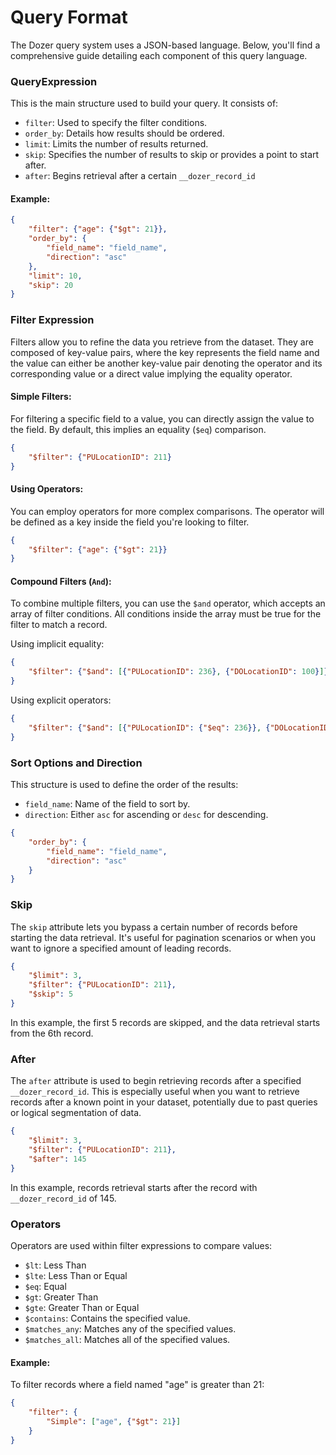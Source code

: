 # Query Format
The Dozer query system uses a JSON-based language. Below, you'll find a comprehensive guide detailing each component of this query language.

### QueryExpression

This is the main structure used to build your query. It consists of:

- `filter`: Used to specify the filter conditions.
- `order_by`: Details how results should be ordered.
- `limit`: Limits the number of results returned.
- `skip`: Specifies the number of results to skip or provides a point to start after.
- `after`: Begins retrieval after a certain `__dozer_record_id`

#### Example:

```json
{
    "filter": {"age": {"$gt": 21}},
    "order_by": {
        "field_name": "field_name",
        "direction": "asc"
    },
    "limit": 10,
    "skip": 20
}
```

### Filter Expression

Filters allow you to refine the data you retrieve from the dataset. They are composed of key-value pairs, where the key represents the field name and the value can either be another key-value pair denoting the operator and its corresponding value or a direct value implying the equality operator.

#### Simple Filters:
For filtering a specific field to a value, you can directly assign the value to the field. By default, this implies an equality (`$eq`) comparison.

```json
{
    "$filter": {"PULocationID": 211}
}
```

#### Using Operators:
You can employ operators for more complex comparisons. The operator will be defined as a key inside the field you're looking to filter.

```json
{
    "$filter": {"age": {"$gt": 21}}
}
```

#### Compound Filters (`And`):
To combine multiple filters, you can use the `$and` operator, which accepts an array of filter conditions. All conditions inside the array must be true for the filter to match a record.

Using implicit equality:
```json
{
    "$filter": {"$and": [{"PULocationID": 236}, {"DOLocationID": 100}]}
}
```

Using explicit operators:
```json
{
    "$filter": {"$and": [{"PULocationID": {"$eq": 236}}, {"DOLocationID": {"$eq": 100}}]}
}
```

### Sort Options and Direction

This structure is used to define the order of the results:

- `field_name`: Name of the field to sort by.
- `direction`: Either `asc` for ascending or `desc` for descending.

```json
{
    "order_by": {
        "field_name": "field_name",
        "direction": "asc"
    }
}
```

### Skip

The `skip` attribute lets you bypass a certain number of records before starting the data retrieval. It's useful for pagination scenarios or when you want to ignore a specified amount of leading records.

```json
{
    "$limit": 3, 
    "$filter": {"PULocationID": 211}, 
    "$skip": 5
}
```

In this example, the first 5 records are skipped, and the data retrieval starts from the 6th record.

### After

The `after` attribute is used to begin retrieving records after a specified `__dozer_record_id`. This is especially useful when you want to retrieve records after a known point in your dataset, potentially due to past queries or logical segmentation of data.

```json
{
    "$limit": 3, 
    "$filter": {"PULocationID": 211}, 
    "$after": 145
}
```

In this example, records retrieval starts after the record with `__dozer_record_id` of 145.


### Operators

Operators are used within filter expressions to compare values:

- `$lt`: Less Than
- `$lte`: Less Than or Equal
- `$eq`: Equal
- `$gt`: Greater Than
- `$gte`: Greater Than or Equal
- `$contains`: Contains the specified value.
- `$matches_any`: Matches any of the specified values.
- `$matches_all`: Matches all of the specified values.

#### Example:

To filter records where a field named "age" is greater than 21:

```json
{
    "filter": {
        "Simple": ["age", {"$gt": 21}]
    }
}
```
